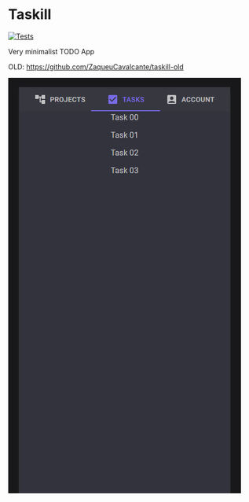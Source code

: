 # Taskill

[![Tests](https://github.com/ZaqueuCavalcante/taskill/actions/workflows/tests.yml/badge.svg)](https://github.com/ZaqueuCavalcante/taskill/actions/workflows/tests.yml)

Very minimalist TODO App

OLD: https://github.com/ZaqueuCavalcante/taskill-old

![Overview](/Docs/taskill_00.png "Overview")

